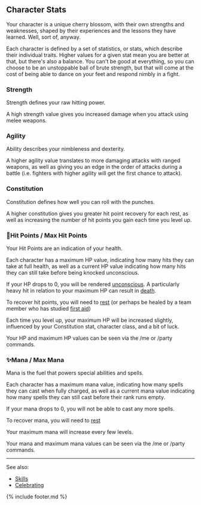 ## Character Stats

Your character is a unique cherry blossom, with their own strengths and weaknesses, shaped by their experiences and the lessons they have learned. Well, sort of, anyway. 

Each character is defined by a set of statistics, or stats, which describe their individual traits. Higher values for a given stat mean you are better at that, but there's also a balance. You can't be good at everything, so you can choose to be an unstoppable ball of brute strength, but that will come at the cost of being able to dance on your feet and respond nimbly in a fight. 

### Strength
Strength defines your raw hitting power.

A high strength value gives you increased damage when you attack using melee weapons.

### Agility
Ability describes your nimbleness and dexterity.

A higher agility value translates to more damaging attacks with ranged weapons, as well as giving you an edge in the order of attacks during a battle (i.e. fighters with higher agility will get the first chance to attack).

### Constitution
Constitution defines how well you can roll with the punches.

A higher constitution gives you greater hit point recovery for each rest, as well as increasing the number of hit points you gain each time you level up.

### 💚Hit Points / Max Hit Points
Your Hit Points are an indication of your health.

Each character has a maximum HP value, indicating how many hits they can take at full health, as well as a current HP value indicating how many hits they can still take before being knocked unconscious.

If your HP drops to 0, you will be rendered [unconscious](../unconscious.md). A particularly heavy hit in relation to your maximum HP can result in [death](../death.md).

To recover hit points, you will need to [rest](../locations/inn/rest.md) (or perhaps be healed by a team member who has studied [first aid](../locations/trade_school/skills/first_aid.md))

Each time you level up, your maximum HP will be increased slightly, influenced by your Constitution stat, character class, and a bit of luck.

Your HP and maximum HP values can be seen via the /me or /party commands.

### ✨Mana / Max Mana
Mana is the fuel that powers special abilities and spells.

Each character has a maximum mana value, indicating how many spells they can cast when fully charged, as well as a current mana value indicating how many spells they can still cast before their rank runs empty.

If your mana drops to 0, you will not be able to cast any more spells.

To recover mana, you will need to [rest](../locations/inn/rest.md)

Your maximum mana will increase every few levels.

Your mana and maximum mana values can be seen via the /me or /party commands.

---

See also:
 - [Skills](../locations/trade_school/study.md)
 - [Celebrating](celebrating.md)

{% include footer.md %}
